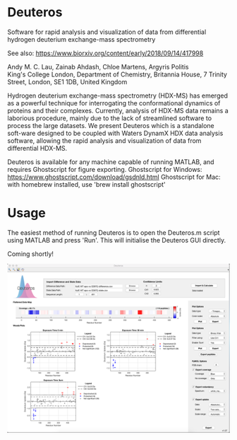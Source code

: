 # Deuteros
Software for rapid analysis and visualization of data from differential hydrogen deuterium exchange-mass spectrometry

See also: https://www.biorxiv.org/content/early/2018/09/14/417998

Andy M. C. Lau, Zainab Ahdash, Chloe Martens, Argyris Politis \
King's College London, Department of Chemistry, Britannia House, 7 Trinity Street, London, SE1 1DB, United Kingdom

Hydrogen deuterium exchange-mass spectrometry (HDX-MS) has emerged as a powerful technique for interrogating the conformational dynamics of proteins and their complexes. Currently, analysis of HDX-MS data remains a laborious procedure, mainly due to the lack of streamlined software to process the large datasets. We present Deuteros which is a standalone soft-ware designed to be coupled with Waters DynamX HDX data analysis software, allowing the rapid analysis and visualization of data from differential HDX-MS. 

Deuteros is available for any machine capable of running MATLAB, and requires Ghostscript for figure exporting. 
Ghostscript for Windows: https://www.ghostscript.com/download/gsdnld.html
Ghostscript for Mac: with homebrew installed, use 'brew install ghostscript'

# Usage

The easiest method of running Deuteros is to open the Deuteros.m script using MATLAB and press 'Run'. This will initialise the Deuteros GUI directly. 

Coming shortly!

![alt text](https://github.com/andymlau/Deuteros/blob/master/readme_imgs/GUI_screenshot.png?raw=true)
